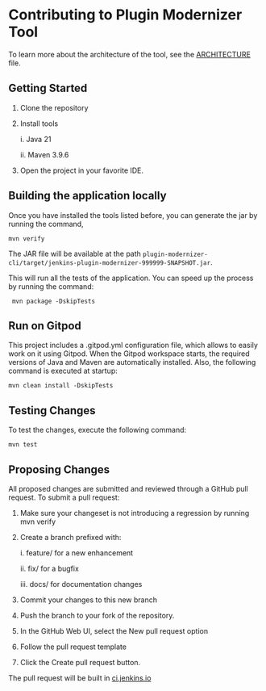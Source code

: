 # Contributing to Plugin Modernizer Tool

To learn more about the architecture of the tool, see the [ARCHITECTURE](ARCHITECTURE.md) file.

## Getting Started

1) Clone the repository

2) Install tools

   i. Java 21

   ii. Maven 3.9.6

3) Open the project in your favorite IDE.

## Building the application locally

Once you have installed the tools listed before, you can generate the jar by running the command,

```shell
mvn verify
```

The JAR file will be available at the path `plugin-modernizer-cli/target/jenkins-plugin-modernizer-999999-SNAPSHOT.jar`.

This will run all the tests of the application. You can speed up the process by running the command:

```shell
 mvn package -DskipTests
```

## Run on Gitpod

This project includes a .gitpod.yml configuration file, which allows to easily work on it using Gitpod.
When the Gitpod workspace starts, the required versions of Java and Maven are automatically installed. 
Also, the following command is executed at startup:

```shell
mvn clean install -DskipTests
```

## Testing Changes

To test the changes, execute the following command:

```shell
mvn test
```

## Proposing Changes

All proposed changes are submitted and reviewed through a GitHub pull request. To submit a pull request:

1) Make sure your changeset is not introducing a regression by running mvn verify

2) Create a branch prefixed with:

   i. feature/ for a new enhancement

   ii. fix/ for a bugfix

   iii. docs/ for documentation changes

3) Commit your changes to this new branch

4) Push the branch to your fork of the repository.

5) In the GitHub Web UI, select the New pull request option

6) Follow the pull request template

7) Click the Create pull request button.

The pull request will be built in [ci.jenkins.io](https://ci.jenkins.io/)